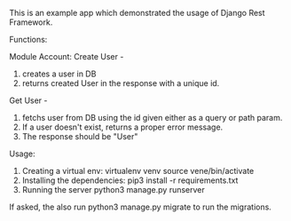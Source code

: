 This is an example app which demonstrated the usage of Django Rest Framework.

Functions:

Module Account:
Create User -
1. creates a user in DB
2. returns created User in the response with a unique id.

Get User -
1. fetchs user from DB using the id given either as a query or path param.
2. If a user doesn't exist, returns a proper error message.
3. The response should be "User"

Usage:

1. Creating a virtual env:
virtualenv venv
source vene/bin/activate
2. Installing the dependencies:
pip3 install -r requirements.txt
3. Running the server
python3 manage.py runserver

If asked, the also run 
python3 manage.py migrate
to run the migrations.
